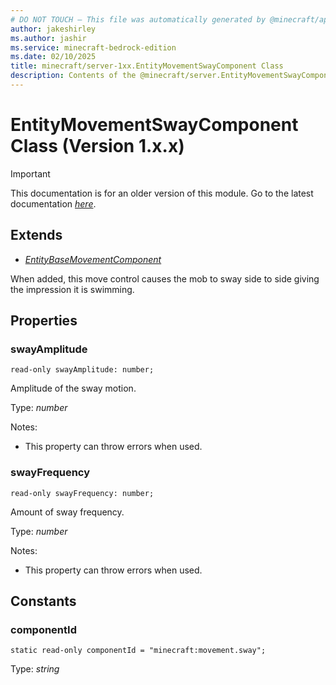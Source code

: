 ```yaml
---
# DO NOT TOUCH — This file was automatically generated by @minecraft/api-docs-generator, to report problems file an issue at https://github.com/Mojang/minecraft-scripting-libraries
author: jakeshirley
ms.author: jashir
ms.service: minecraft-bedrock-edition
ms.date: 02/10/2025
title: minecraft/server-1xx.EntityMovementSwayComponent Class
description: Contents of the @minecraft/server.EntityMovementSwayComponent class (Version 1.x.x).
---
```

# EntityMovementSwayComponent Class (Version 1.x.x)

> [!IMPORTANT]
> This documentation is for an older version of this module. Go to the latest documentation [*here*](../../../scriptapi/minecraft/server/EntityMovementSwayComponent.md).

## Extends
- [*EntityBaseMovementComponent*](EntityBaseMovementComponent.md)

When added, this move control causes the mob to sway side to side giving the impression it is swimming.

## Properties

### **swayAmplitude**
`read-only swayAmplitude: number;`

Amplitude of the sway motion.

Type: *number*

Notes:
  - This property can throw errors when used.

### **swayFrequency**
`read-only swayFrequency: number;`

Amount of sway frequency.

Type: *number*

Notes:
  - This property can throw errors when used.

## Constants

### **componentId**
`static read-only componentId = "minecraft:movement.sway";`

Type: *string*
